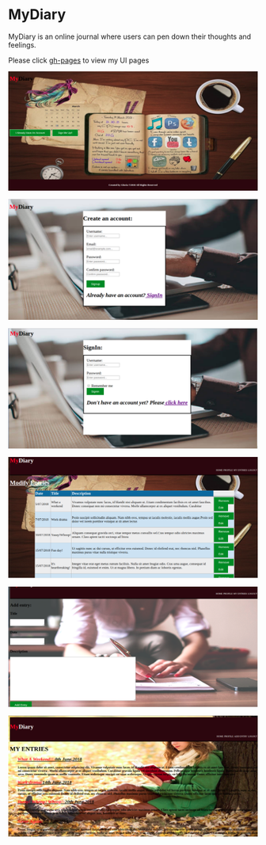# MyDiary
MyDiary is an online journal where users can pen down their thoughts and feelings.


Please click [gh-pages](https://gloriaodipo.github.io/Book-A-Meal/) to view my UI pages


![home page screenshot](home.png)


![Sign up page](signup.png)


![Login page screenshot](login.png)


![Modify entry page](modify.png)


![addentry page screenshot](addentry.png)


![view page](view.png)
